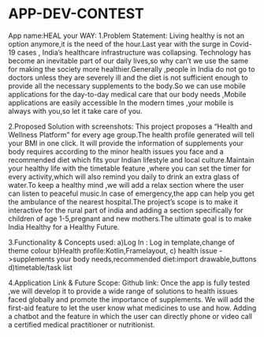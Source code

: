 # APP-DEV-CONTEST
App name:HEAL your WAY:
1.Problem Statement:
Living healthy is not an option anymore,it is the need of the hour.Last year with the surge in Covid-19 cases , India’s healthcare infrastructure was collapsing. Technology has become an inevitable part of our daily lives,so why can’t we use the same for making the society more healthier.Generally ,people in India do not go to doctors unless they are severely ill and the diet is not sufficient enough to provide all the necessary supplements to the body.So we can use mobile applications for the day-to-day medical care that our body needs ,Mobile applications are easily accessible  In the modern times ,your mobile is always with you,so let it take care of you. 


2.Proposed Solution with screenshots:
This project proposes a “Health and Wellness Platform” for every age group.The health profile generated will tell your BMI in one click. It will provide the information of supplements your body requires  according to the minor health issues you face and a recommended diet which fits your Indian lifestyle and local culture.Maintain your healthy life with the timetable feature ,where you can set the timer for every activity,which will also remind you daily to drink an extra glass of water.To keep a healthy mind ,we will add a relax section where the user can listen to peaceful music.In case of emergency,the app can help you get the ambulance of the nearest hospital.The project’s scope is to make it interactive for the rural part of india and adding a section specifically for children of age 1-5,pregnant and new mothers.The ultimate goal is to make India Healthy for a Healthy Future.


3.Functionality & Concepts used:
a)Log In : Log in template,change of theme colour
b)Health profile:Kotlin,Framelayout,
c) health issue ->supplements your body needs,recommended diet:import drawable,buttons
d)timetable/task list





4.Application Link & Future Scope:
Github link:
Once the app is fully tested ,we will develop it to provide a wide range of solutions to health issues faced globally and promote the importance of supplements. We will add the first-aid feature to let the user know what medicines to use and how. Adding a chatbot and the feature in which the user can directly phone or video call a certified medical practitioner or  nutritionist.


